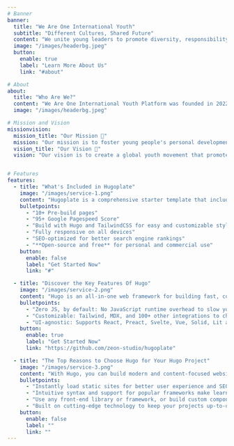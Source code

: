 ```yaml
---
# Banner
banner:
  title: "We Are One International Youth"
  subtitle: "Different Cultures, Shared Future"
  content: "We unite young leaders to promote diversity, responsibility, and a sustainable future"
  image: "/images/headerbg.jpeg"
  button:
    enable: true
    label: "Learn More About Us"
    link: "#about"

# About
about:
  title: "Who Are We?"
  content: "We Are One International Youth Platform was founded in 2022 at Bursa Uludağ University, emerging from a multicultural community. Our aim is to support the personal development of young people, encourage them to contribute to society as global citizens, promote intercultural dialogue, and involve them in social responsibility projects. Through various activities, workshops, and collaborative initiatives, We Are One fosters an inclusive environment where young individuals from different cultural backgrounds can exchange ideas and perspectives. By engaging in educational and leadership programs, participants not only enhance their skills but also become ambassadors of change, advocating for unity and mutual understanding in an increasingly interconnected world. The platform serves as a bridge, connecting youth with opportunities to positively impact both local and international communities."
  image: "/images/headerbg.jpeg"

# Mission and Vision
missionvision:
  mission_title: "Our Mission 🎯"
  mission: "Our mission is to foster young people's personal development, encouraging social responsibility, cultural diversity, and leadership. We aim to prepare them to tackle social, environmental, and community challenges with a future-focused mindset."
  vision_title: "Our Vision 🚀"
  vision: "Our vision is to create a global youth movement that promotes intercultural dialogue, tolerance, and solidarity. We aim to raise leaders who advocate for peace, sustainable development, and actively contribute to society."


# Features
features:
  - title: "What's Included in Hugoplate"
    image: "/images/service-1.png"
    content: "Hugoplate is a comprehensive starter template that includes everything you need to get started with your Hugo project. What's Included in Hugoplate"
    bulletpoints:
      - "10+ Pre-build pages"
      - "95+ Google Pagespeed Score"
      - "Build with Hugo and TailwindCSS for easy and customizable styling"
      - "Fully responsive on all devices"
      - "SEO-optimized for better search engine rankings"
      - "**Open-source and free** for personal and commercial use"
    button:
      enable: false
      label: "Get Started Now"
      link: "#"

  - title: "Discover the Key Features Of Hugo"
    image: "/images/service-2.png"
    content: "Hugo is an all-in-one web framework for building fast, content-focused websites. It offers a range of exciting features for developers and website creators. Some of the key features are:"
    bulletpoints:
      - "Zero JS, by default: No JavaScript runtime overhead to slow you down."
      - "Customizable: Tailwind, MDX, and 100+ other integrations to choose from."
      - "UI-agnostic: Supports React, Preact, Svelte, Vue, Solid, Lit and more."
    button:
      enable: true
      label: "Get Started Now"
      link: "https://github.com/zeon-studio/hugoplate"

  - title: "The Top Reasons to Choose Hugo for Your Hugo Project"
    image: "/images/service-3.png"
    content: "With Hugo, you can build modern and content-focused websites without sacrificing performance or ease of use."
    bulletpoints:
      - "Instantly load static sites for better user experience and SEO."
      - "Intuitive syntax and support for popular frameworks make learning and using Hugo a breeze."
      - "Use any front-end library or framework, or build custom components, for any project size."
      - "Built on cutting-edge technology to keep your projects up-to-date with the latest web standards."
    button:
      enable: false
      label: ""
      link: ""
---
```

